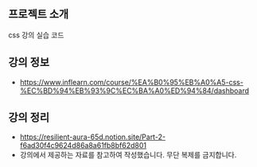 ## 프로젝트 소개

css 강의 실습 코드

## 강의 정보

- https://www.inflearn.com/course/%EA%B0%95%EB%A0%A5-css-%EC%BD%94%EB%93%9C%EC%BA%A0%ED%94%84/dashboard

## 강의 정리

- https://resilient-aura-65d.notion.site/Part-2-f6ad30f4c9624d86a8a61fb8bf62d801
- 강의에서 제공하는 자료를 참고하여 작성했습니다. 무단 복제를 금지합니다.
